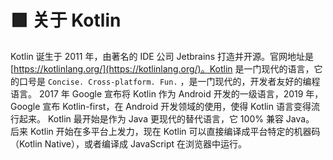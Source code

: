 # 🟪 关于 Kotlin

Kotlin 诞生于 2011 年，由著名的 IDE 公司 Jetbrains 打造并开源。官网地址是 [https://kotlinlang.org/](https://kotlinlang.org/)。Kotlin 是一门现代的语言，它的口号是 `Concise. Cross‑platform. Fun.` ，是一门现代的，开发者友好的编程语言。
2017 年 Google 宣布将 Kotlin 作为 Android 开发的一级语言，2019 年，Google 宣布 Kotlin-first，在 Android 开发领域的使用，使得 Kotlin 语言变得流行起来。
Kotlin 最开始是作为 Java 更现代的替代语言，它 100% 兼容 Java。
后来 Kotlin 开始在多平台上发力，现在 Kotlin 可以直接编译成平台特定的机器码（Kotlin Native），或者编译成 JavaScript 在浏览器中运行。
